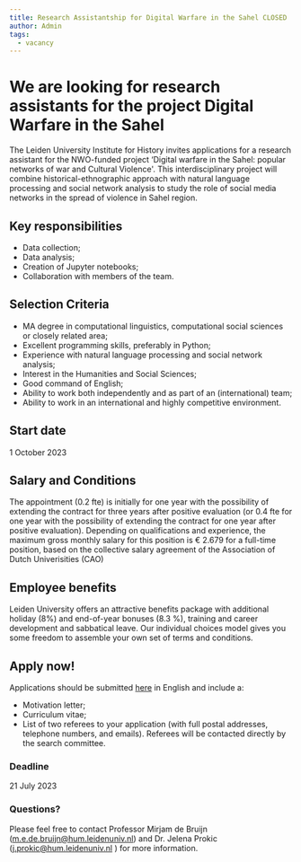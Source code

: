 ```yaml
---
title: Research Assistantship for Digital Warfare in the Sahel CLOSED
author: Admin
tags:
  - vacancy
---
```

# We are looking for research assistants for the project Digital Warfare in the Sahel

The Leiden University Institute for History invites applications for a research assistant for the NWO-funded project ‘Digital warfare in the Sahel: popular networks of war and Cultural Violence'. This interdisciplinary project will combine historical-ethnographic approach with natural language processing and social network analysis to study the role of social media networks in the spread of violence in Sahel region.

## Key responsibilities

- Data collection;
- Data analysis;
- Creation of Jupyter notebooks;
- Collaboration with members of the team.

## Selection Criteria

- MA degree in computational linguistics, computational social sciences or closely related area;
- Excellent programming skills, preferably in Python;
- Experience with natural language processing and social network analysis;
- Interest in the Humanities and Social Sciences;
- Good command of English;
- Ability to work both independently and as part of an (international) team;
- Ability to work in an international and highly competitive environment.

## Start date
1 October 2023

## Salary and Conditions
The appointment (0.2 fte) is initially for one year with the possibility of extending the contract for three years after positive evaluation (or 0.4 fte for one year with the possibility of extending the contract for one year after positive evaluation). Depending on qualifications and experience, the maximum gross monthly salary for this position is € 2.679 for a full-time position, based on the collective salary agreement of the Association of Dutch Univerisities (CAO)

## Employee benefits
Leiden University offers an attractive benefits package with additional holiday (8%) and end-of-year bonuses (8.3 %), training and career development and sabbatical leave. Our individual choices model gives you some freedom to assemble your own set of terms and conditions.

## Apply now!
Applications should be submitted [here](https://careers.universiteitleiden.nl/job/Leiden-Research-Assistant/950868801/) in English and include a:

- Motivation letter;
- Curriculum vitae;
- List of two referees to your application (with full postal addresses, telephone numbers, and emails). Referees will be contacted directly by the search committee.

### Deadline
21 July 2023

### Questions?
Please feel free to contact Professor Mirjam de Bruijn (m.e.de.bruijn@hum.leidenuniv.nl) and Dr. Jelena Prokic (j.prokic@hum.leidenuniv.nl ) for more information.

